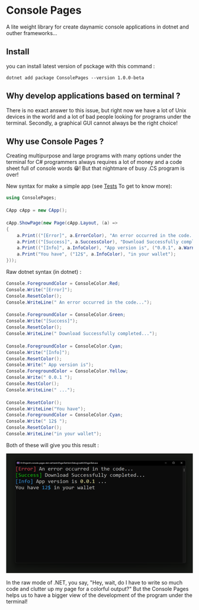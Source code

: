 # Console Pages
A lite weight library for create daynamic console applications in dotnet and outher frameworks...  

## Install
you can install latest version of psckage with this command : 
```
dotnet add package ConsolePages --version 1.0.0-beta
```

## Why develop applications based on terminal ?
There is no exact answer to this issue, but right now we have a lot of Unix devices in the world and a lot of bad people looking for programs under the terminal. Secondly, a graphical GUI cannot always be the right choice!

## Why use Console Pages ?
Creating multipurpose and large programs with many options under the terminal for C# programmers always requires a lot of money and a code sheet full of console words 😁! But that nightmare of busy .CS program is over!

 New syntax for make a simple app (see [Tests](https://github.com/AmirMahdyJebreily/console-pages-dot-net/blob/main/tests/PagesTest/Program.cs) To get to know more):
```csharp
using ConsolePages;

CApp cApp = new CApp();

cApp.ShowPage(new Page(cApp.Layout, (a) =>
{
    a.Print(("[Error]", a.ErrorColor), "An error occurred in the code...");
    a.Print(("[Success]", a.SuccessColor), "Download Successfully completed...");
    a.Print(("[Info]", a.InfoColor), "App version is", ("0.0.1", a.WarningColor), "...");
    a.Print("You have", ("12$", a.InfoColor), "in your wallet");
}));

```

Raw dotnet syntax (in dotnet) : 

```csharp
Console.ForegroundColor = ConsoleColor.Red;
Console.Write("[Error]");
Console.ResetColor();
Console.WriteLine(" An error occurred in the code...");

Console.ForegroundColor = ConsoleColor.Green;
Console.Write("[Success]");
Console.ResetColor();
Console.WriteLine(" Download Successfully completed...");

Console.ForegroundColor = ConsoleColor.Cyan;
Console.Write("[Info]");
Console.ResetColor();
Console.Write(" App version is");
Console.ForegroundColor = ConsoleColor.Yellow;
Console.Write(" 0.0.1 ");
Console.RestColor();
Console.WriteLine(" ...");

Console.ResetColor();
Console.WriteLine("You have");
Console.ForegroundColor = ConsoleColor.Cyan;
Console.Write(" 12$ ");
Console.ResetColor();
Console.WriteLine("in your wallet");
```

Both of these will give you this result :   


![result a simple code in console pages](https://github.com/AmirMahdyJebreily/console-pages-dot-net/blob/main/docs/Images/res.png?raw=true)   

In the raw mode of .NET, you say, "Hey, wait, do I have to write so much code and clutter up my page for a colorful output?"
But the Console Pages helps us to have a bigger view of the development of the program under the terminal!
